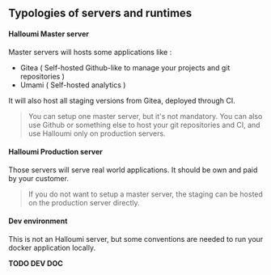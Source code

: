 
## Typologies of servers and runtimes

#### Halloumi Master server

Master servers will hosts some applications like :
- Gitea ( Self-hosted Github-like to manage your projects and git repositories )
- Umami ( Self-hosted analytics )

It will also host all staging versions from Gitea, deployed through CI.

> You can setup one master server, but it's not mandatory. You can also use Github or something else to host your git repositories and CI, and use Halloumi only on production servers.

#### Halloumi Production server

Those servers will serve real world applications.
It should be own and paid by your customer.

> If you do not want to setup a master server, the staging can be hosted on the production server directly.

#### Dev environment

This is not an Halloumi server, but some conventions are needed to run your docker application locally.

**TODO DEV DOC**
